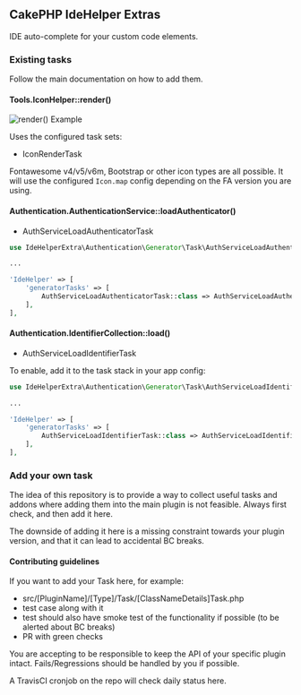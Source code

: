 ## CakePHP IdeHelper Extras

IDE auto-complete for your custom code elements.

### Existing tasks
Follow the main documentation on how to add them.

#### Tools.IconHelper::render()

![render() Example](icon-render.png)

Uses the configured task sets:
- IconRenderTask

Fontawesome v4/v5/v6m, Bootstrap or other icon types are all possible.
It will use the configured `Icon.map` config depending on the FA version you are using.

#### Authentication.AuthenticationService::loadAuthenticator()

- AuthServiceLoadAuthenticatorTask

```php
use IdeHelperExtra\Authentication\Generator\Task\AuthServiceLoadAuthenticatorTask;

...

'IdeHelper' => [
    'generatorTasks' => [
        AuthServiceLoadAuthenticatorTask::class => AuthServiceLoadAuthenticatorTask::class,
    ],
],
```

#### Authentication.IdentifierCollection::load()

- AuthServiceLoadIdentifierTask

To enable, add it to the task stack in your app config:
```php
use IdeHelperExtra\Authentication\Generator\Task\AuthServiceLoadIdentifierTask;

...

'IdeHelper' => [
    'generatorTasks' => [
        AuthServiceLoadIdentifierTask::class => AuthServiceLoadIdentifierTask::class,
    ],
],
```

### Add your own task

The idea of this repository is to provide a way to collect useful tasks and addons where adding them into the main
plugin is not feasible. Always first check, and then add it here.

The downside of adding it here is a missing constraint towards your plugin version, and that it can lead
to accidental BC breaks.

#### Contributing guidelines
If you want to add your Task here, for example:
- src/[PluginName]/[Type]/Task/[ClassNameDetails]Task.php
- test case along with it
- test should also have smoke test of the functionality if possible (to be alerted about BC breaks)
- PR with green checks

You are accepting to be responsible to keep the API of your specific plugin intact.
Fails/Regressions should be handled by you if possible.

A TravisCI cronjob on the repo will check daily status here.
